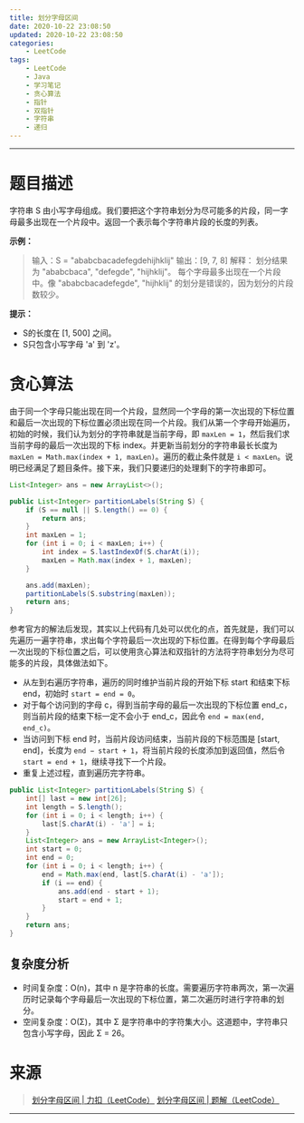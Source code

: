 ```yaml
---
title: 划分字母区间
date: 2020-10-22 23:08:50
updated: 2020-10-22 23:08:50
categories:
    - LeetCode
tags:
    - LeetCode
    - Java
    - 学习笔记
    - 贪心算法
    - 指针
    - 双指针
    - 字符串
    - 递归
---
```

---

# 题目描述

字符串 S 由小写字母组成。我们要把这个字符串划分为尽可能多的片段，同一字母最多出现在一个片段中。返回一个表示每个字符串片段的长度的列表。

**示例：**
> 输入：S = "ababcbacadefegdehijhklij"
> 输出：[9, 7, 8]
> 解释：
> 划分结果为 "ababcbaca", "defegde", "hijhklij"。
> 每个字母最多出现在一个片段中。像 "ababcbacadefegde", "hijhklij" 的划分是错误的，因为划分的片段数较少。

**提示：**
* S的长度在 [1, 500] 之间。
* S只包含小写字母 'a' 到 'z'。

<!-- more -->

# 贪心算法

由于同一个字母只能出现在同一个片段，显然同一个字母的第一次出现的下标位置和最后一次出现的下标位置必须出现在同一个片段。我们从第一个字母开始遍历，初始的时候，我们认为划分的字符串就是当前字母，即 `maxLen = 1`，然后我们求当前字母的最后一次出现的下标 index。并更新当前划分的字符串最长长度为 `maxLen = Math.max(index + 1, maxLen)`。遍历的截止条件就是 `i < maxLen`。说明已经满足了题目条件。接下来，我们只要递归的处理剩下的字符串即可。

```java
List<Integer> ans = new ArrayList<>();

public List<Integer> partitionLabels(String S) {
    if (S == null || S.length() == 0) {
        return ans;
    }
    int maxLen = 1;
    for (int i = 0; i < maxLen; i++) {
        int index = S.lastIndexOf(S.charAt(i));
        maxLen = Math.max(index + 1, maxLen);
    }

    ans.add(maxLen);
    partitionLabels(S.substring(maxLen));
    return ans;
}
```

参考官方的解法后发现，其实以上代码有几处可以优化的点，首先就是，我们可以先遍历一遍字符串，求出每个字符最后一次出现的下标位置。在得到每个字母最后一次出现的下标位置之后，可以使用贪心算法和双指针的方法将字符串划分为尽可能多的片段，具体做法如下。
                                                  
* 从左到右遍历字符串，遍历的同时维护当前片段的开始下标 start 和结束下标 end，初始时 `start = end = 0`。
* 对于每个访问到的字母 c，得到当前字母的最后一次出现的下标位置 end_c，则当前片段的结束下标一定不会小于 end_c，因此令 `end = max(end, end_c)`。
* 当访问到下标 end 时，当前片段访问结束，当前片段的下标范围是 [start, end]，长度为 `end − start + 1`，将当前片段的长度添加到返回值，然后令 `start = end + 1`，继续寻找下一个片段。
* 重复上述过程，直到遍历完字符串。

```java
public List<Integer> partitionLabels(String S) {
    int[] last = new int[26];
    int length = S.length();
    for (int i = 0; i < length; i++) {
        last[S.charAt(i) - 'a'] = i;
    }
    List<Integer> ans = new ArrayList<Integer>();
    int start = 0;
    int end = 0;
    for (int i = 0; i < length; i++) {
        end = Math.max(end, last[S.charAt(i) - 'a']);
        if (i == end) {
            ans.add(end - start + 1);
            start = end + 1;
        }
    }
    return ans;
}
```

## 复杂度分析
* 时间复杂度：O(n)，其中 n 是字符串的长度。需要遍历字符串两次，第一次遍历时记录每个字母最后一次出现的下标位置，第二次遍历时进行字符串的划分。
* 空间复杂度：O(Σ)，其中 Σ 是字符串中的字符集大小。这道题中，字符串只包含小写字母，因此 Σ = 26。

# 来源

> [划分字母区间 | 力扣（LeetCode）][1]
> [划分字母区间 | 题解（LeetCode）][2]

---

[1]: https://leetcode-cn.com/problems/partition-labels/ "划分字母区间 | 力扣（LeetCode）"
[2]: https://leetcode-cn.com/problems/partition-labels/solution/hua-fen-zi-mu-qu-jian-by-leetcode-solution/ "划分字母区间 | 题解（LeetCode）"
